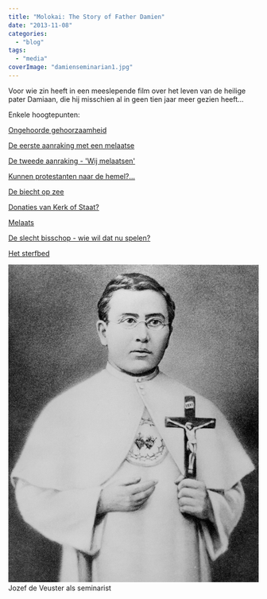 ```yaml
---
title: "Molokai: The Story of Father Damien"
date: "2013-11-08"
categories: 
  - "blog"
tags: 
  - "media"
coverImage: "damienseminarian1.jpg"
---
```


Voor wie zin heeft in een meeslepende film over het leven van de heilige pater Damiaan, die hij misschien al in geen tien jaar meer gezien heeft...

Enkele hoogtepunten:

[Ongehoorde gehoorzaamheid](http://www.youtube.com/watch?feature=player_detailpage&v=Wpnee2hbY4w#t=349 "Ongehoorde gehoorzaamheid")

[De eerste aanraking met een melaatse](http://www.youtube.com/watch?feature=player_detailpage&v=JfHWO-1s_ho#t=30 "De eerste aanraking met een melaatse")

[De tweede aanraking - 'Wij melaatsen'](http://www.youtube.com/watch?feature=player_detailpage&v=JfHWO-1s_ho#t=205 "De tweede aanraking - 'Wij melaatsen'")

[Kunnen protestanten naar de hemel?…](http://www.youtube.com/watch?feature=player_detailpage&v=y_eR87PnCr8#t=213 "Kunnen protestanten naar de hemel?…")

[De biecht op zee](http://www.youtube.com/watch?feature=player_detailpage&v=M9OmrhU1lC4#t=35 "De biecht op zee")

[Donaties van Kerk of Staat?](http://www.youtube.com/watch?feature=player_detailpage&v=M9OmrhU1lC4#t=559 "Donaties van Kerk of Staat?")

[Melaats](http://www.youtube.com/watch?feature=player_detailpage&v=643n282l6Ps#t=147 "Melaats")

[De slecht bisschop - wie wil dat nu spelen?](http://www.youtube.com/watch?feature=player_detailpage&v=jt7Nsn_pOsw#t=1 "De slecht bisschop - wie wil dat nu spelen?")

[Het sterfbed](http://www.youtube.com/watch?feature=player_detailpage&v=3ev27xhW96I#t=502 "Het sterfbed")

![Jozef de Veuster als seminarist](images/damienseminarian1.jpg?w=236) Jozef de Veuster als seminarist
